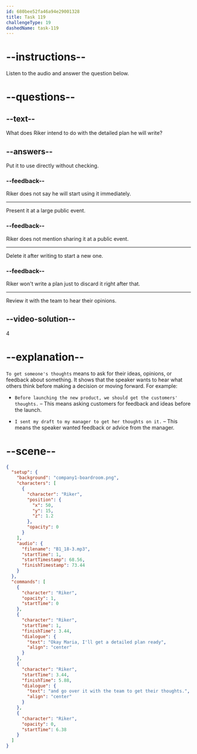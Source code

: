 ```yaml
---
id: 680bee52fa46a94e29001328
title: Task 119
challengeType: 19
dashedName: task-119
---
```


<!-- (Audio) Riker: Okay, Maria. I'll get a detailed plan ready and go over it with the team to get their thoughts. -->

# --instructions--

Listen to the audio and answer the question below.

# --questions--

## --text--

What does Riker intend to do with the detailed plan he will write?

## --answers--

Put it to use directly without checking.

### --feedback--

Riker does not say he will start using it immediately.

---

Present it at a large public event.

### --feedback--

Riker does not mention sharing it at a public event.

---

Delete it after writing to start a new one.

### --feedback--

Riker won't write a plan just to discard it right after that.

---

Review it with the team to hear their opinions.

## --video-solution--

4

# --explanation--

`To get someone's thoughts` means to ask for their ideas, opinions, or feedback about something. It shows that the speaker wants to hear what others think before making a decision or moving forward. For example:

- `Before launching the new product, we should get the customers' thoughts.` – This means asking customers for feedback and ideas before the launch.

- `I sent my draft to my manager to get her thoughts on it.` – This means the speaker wanted feedback or advice from the manager.

# --scene--

```json
{
  "setup": {
    "background": "company1-boardroom.png",
    "characters": [
      {
        "character": "Riker",
        "position": {
          "x": 50,
          "y": 15,
          "z": 1.2
        },
        "opacity": 0
      }
    ],
    "audio": {
      "filename": "B1_18-3.mp3",
      "startTime": 1,
      "startTimestamp": 68.56,
      "finishTimestamp": 73.44
    }
  },
  "commands": [
    {
      "character": "Riker",
      "opacity": 1,
      "startTime": 0
    },
    {
      "character": "Riker",
      "startTime": 1,
      "finishTime": 3.44,
      "dialogue": {
        "text": "Okay Maria, I'll get a detailed plan ready",
        "align": "center"
      }
    },
    {
      "character": "Riker",
      "startTime": 3.44,
      "finishTime": 5.88,
      "dialogue": {
        "text": "and go over it with the team to get their thoughts.",
        "align": "center"
      }
    },
    {
      "character": "Riker",
      "opacity": 0,
      "startTime": 6.38
    }
  ]
}
```

